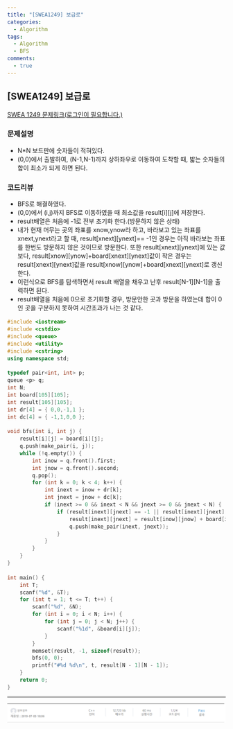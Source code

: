 ```yaml
---
title: "[SWEA1249] 보급로"
categories:
  - Algorithm
tags:
  - Algorithm
  - BFS
comments:
  - true
---
```

## [SWEA1249] 보급로

[SWEA 1249 문제링크(로그인이 필요합니다.)](https://www.swexpertacademy.com/main/code/problem/problemDetail.do?contestProbId=AV15QRX6APsCFAYD)

### 문제설명
* N*N 보드판에 숫자들이 적혀있다.
* (0,0)에서 출발하여, (N-1,N-1)까지 상하좌우로 이동하여 도착할 때, 밟는 숫자들의 합이 최소가 되게 하면 된다.

### 코드리뷰
* BFS로 해결하였다.
* (0,0)에서 (i,j)까지 BFS로 이동하였을 때 최소값을 result[i][j]에 저장한다.
* result배열은 처음에 -1로 전부 초기화 한다.(방문하지 않은 상태)
* 내가 현재 머무는 곳의 좌표를 xnow,ynow라 하고, 바라보고 있는 좌표를 xnext,ynext라고 할 때, result[xnext][ynext]== -1인 경우는 아직 바라보는 좌표를 한번도 방문하지 않은 것이므로 방문한다. 또한 result[xnext][ynext]에 있는 값보다, result[xnow][ynow]+board[xnext][ynext]값이 작은 경우는 result[xnext][ynext]값을 result[xnow][ynow]+board[xnext][ynext]로 갱신한다.
* 이런식으로 BFS를 탐색하면서 result 배열을 채우고 난후 result[N-1][N-1]을 출력하면 된다.
* result배열을 처음에 0으로 초기화할 경우, 방문안한 곳과 방문을 하였는데 합이 0인 곳을 구분하지 못하여 시간초과가 나는 것 같다.

```cpp
#include <iostream>
#include <cstdio>
#include <queue>
#include <utility>
#include <cstring>
using namespace std;

typedef pair<int, int> p;
queue <p> q;
int N;
int board[105][105];
int result[105][105];
int dr[4] = { 0,0,-1,1 };
int dc[4] = { -1,1,0,0 };

void bfs(int i, int j) {
	result[i][j] = board[i][j];
	q.push(make_pair(i, j));
	while (!q.empty()) {
		int inow = q.front().first;
		int jnow = q.front().second;
		q.pop();
		for (int k = 0; k < 4; k++) {
			int inext = inow + dr[k];
			int jnext = jnow + dc[k];
			if (inext >= 0 && inext < N && jnext >= 0 && jnext < N) {
				if (result[inext][jnext] == -1 || result[inext][jnext] > result[inow][jnow] + board[inext][jnext]) {
					result[inext][jnext] = result[inow][jnow] + board[inext][jnext];
					q.push(make_pair(inext, jnext));
				}
			}
		}
	}
}

int main() {
	int T;
	scanf("%d", &T);
	for (int t = 1; t <= T; t++) {
		scanf("%d", &N);
		for (int i = 0; i < N; i++) {
			for (int j = 0; j < N; j++) {
				scanf("%1d", &board[i][j]);
			}
		}
		memset(result, -1, sizeof(result));
		bfs(0, 0);
		printf("#%d %d\n", t, result[N - 1][N - 1]);
	}
	return 0;
}
```

---
![](/assets/img/Algorithm/201907032.png)

